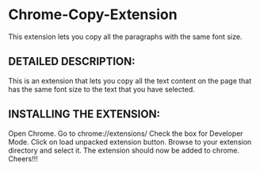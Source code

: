 Chrome-Copy-Extension
=====================

This extension lets you copy all the paragraphs with the same font size.


DETAILED DESCRIPTION:
---------------------

This is an extension that lets you copy all the text content on the page that has the same font size to the text that you have selected.

INSTALLING THE EXTENSION:
------------------------

Open Chrome.
Go to chrome://extensions/
Check the box for Developer Mode.
Click on load unpacked extension button.
Browse to your extension directory and select it.
The extension should now be added to chrome. Cheers!!!
